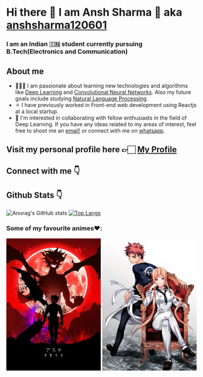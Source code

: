# Hi there 👋 I am Ansh Sharma 🤙 aka [anshsharma120601](https://ansh-sharma.com/)
### I am an Indian 🇮🇳 student currently pursuing B.Tech(Electronics and Communication)

## About me
* 🧑🏽‍💻 I am passionate about learning new technologies and algorithms like [Deep Learning](https://en.wikipedia.org/wiki/Deep_learning) and [Convolutional Neural Networks](https://en.wikipedia.org/wiki/Convolutional_neural_network). Also my future goals include studying [Natural Language Processing](https://en.wikipedia.org/wiki/Natural_language_processing).
* ⚛️ I have previously worked in Front-end web development using Reactjs at a local startup.
* 👯 I'm interested in collaborating with fellow enthusiasts in the field of Deep Learning. If you have any ideas related to my areas of interest, feel free to shoot me an [email!](mailto:anshsharma120601@gmail.com) or connect with me on [whatsapp](https://api.whatsapp.com/send?phone=+91-7011061359&text=Hello%20).

## Visit my personal profile here 👉🏻 [My Profile](https://ansh-sharma.com/)

## Connect with me 👇

## Github Stats 👇
![Anurag's GitHub stats](https://github-readme-stats.vercel.app/api?username=anshsharma120601&show_icons=true&theme=tokyonight)
[![Top Langs](https://github-readme-stats.vercel.app/api/top-langs/?username=anuraghazra&layout=compact)](https://github.com/anuraghazra/github-readme-stats)

### Some of my favourite animes❤️:
<a href="https://github.com/anshsharma120601/anshsharma120601/blob/main/Black%20Clover.jpeg">
  <img align="center" height="350" width="250" src="https://github.com/anshsharma120601/anshsharma120601/blob/main/Black%20Clover.jpeg" />
</a>
<a href="https://github.com/anshsharma120601/anshsharma120601/blob/main/Soma%20Yukihira%20Et%20Erina%20Nakiri.png">
  <img align="center" height="350" width="250" src="https://github.com/anshsharma120601/anshsharma120601/blob/main/Soma%20Yukihira%20Et%20Erina%20Nakiri.png" />
</a>
